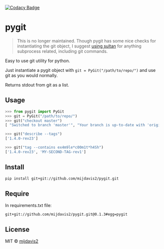 [![Codacy Badge](https://api.codacy.com/project/badge/Grade/9f2c98df839545c385231b43fd1e7509)](https://www.codacy.com/app/mijdavis2/pygit?utm_source=github.com&amp;utm_medium=referral&amp;utm_content=mijdavis2/pygit&amp;utm_campaign=Badge_Grade)

# pygit

> This is no longer maintained.
Though pygit has some nice checks for instantiating the git object,
I suggest [using sultan](https://sultan.readthedocs.io/en/latest)
for anything subprocess related, including git commands. 

Easy to use git utility for python.

Just instantiate a pygit object with ```git = PyGit("/path/to/repo/")``` and use git as you would normally.

Returns stdout from git as a list.

## Usage

```python
>>> from pygit import PyGit
>>> git = PyGit("/path/to/repo/")
>>> git("checkout master")
[ "Switched to branch 'master'", "Your branch is up-to-date with 'origin/master'."]

>>> git("describe --tags")
['1.4.0-rev23']

>>> git("tag --contains ex4m9le*c00m1t*h4Sh")
['1.4.0-rev23', 'MY-SECOND-TAG-rev1']
```

## Install

```bash
pip install git+git://github.com/mijdavis2/pygit.git
```

## Require

In requirements.txt file:

```
git+git://github.com/mijdavis2/pygit.git@0.1.3#egg=pygit
```

## License

MIT © [mijdavis2](http://mdavisinsc.com)

